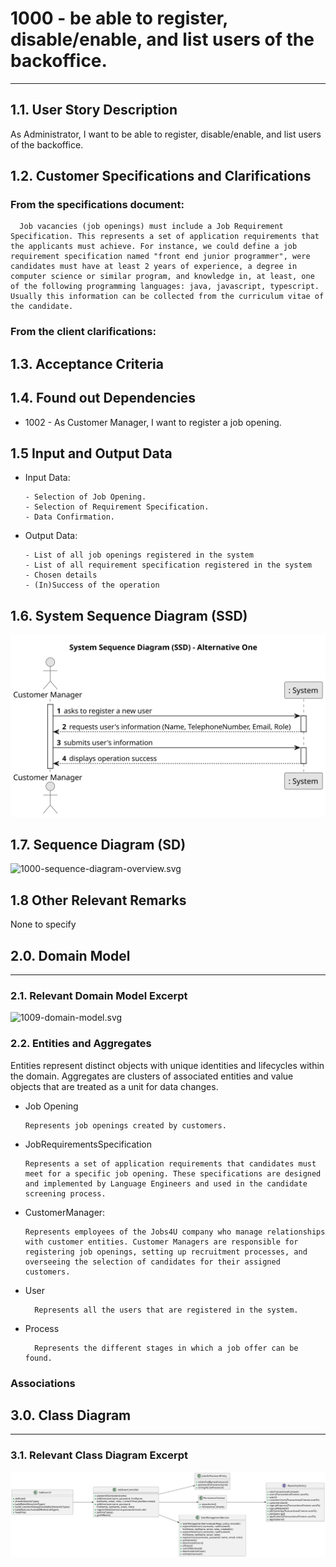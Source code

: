 # 1000 - be able to register, disable/enable, and list users of the backoffice.
--------

## 1.1. User Story Description

As Administrator, I want to be able to register, disable/enable, and list users of the backoffice.

## 1.2. Customer Specifications and Clarifications

### From the specifications document:

      Job vacancies (job openings) must include a Job Requirement Specification. This represents a set of application requirements that the applicants must achieve. For instance, we could define a job requirement specification named "front end junior programmer", were candidates must have at least 2 years of experience, a degree in computer science or similar program, and knowledge in, at least, one of the following programming languages: java, javascript, typescript. Usually this information can be collected from the curriculum vitae of the candidate.

### From the client clarifications:

## 1.3. Acceptance Criteria

## 1.4. Found out Dependencies

* 1002 - As Customer Manager, I want to register a job opening.

## 1.5 Input and Output Data

* Input Data:

      - Selection of Job Opening.
      - Selection of Requirement Specification.
      - Data Confirmation.

* Output Data:

      - List of all job openings registered in the system
      - List of all requirement specification registered in the system
      - Chosen details
      - (In)Success of the operation

## 1.6. System Sequence Diagram (SSD)

![1000-system-sequence-diagram.svg](system-sequence-diagram.svg)

## 1.7. Sequence Diagram (SD)

![1000-sequence-diagram-overview.svg](1000-sequence-diagram-overview.svg)

## 1.8 Other Relevant Remarks

None to specify

## 2.0. Domain Model

----------------

### 2.1. Relevant Domain Model Excerpt

![1009-domain-model.svg](1009-domain-model.svg)

### 2.2. Entities and Aggregates

Entities represent distinct objects with unique identities and lifecycles within the domain. Aggregates are clusters of associated entities and value objects that are treated as a unit for data changes.

* Job Opening

      Represents job openings created by customers.

* JobRequirementsSpecification

      Represents a set of application requirements that candidates must meet for a specific job opening. These specifications are designed and implemented by Language Engineers and used in the candidate screening process.

* CustomerManager:

      Represents employees of the Jobs4U company who manage relationships with customer entities. Customer Managers are responsible for registering job openings, setting up recruitment processes, and overseeing the selection of candidates for their assigned customers.
* User

        Represents all the users that are registered in the system.

* Process

        Represents the different stages in which a job offer can be found.

### Associations



## 3.0. Class Diagram

------------------

### 3.1. Relevant Class Diagram Excerpt

![1000-class-diagram.svg](class-diagram.svg)